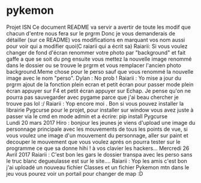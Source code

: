 # pykemon
Projet ISN
Ce document README va servir a avertir de toute les modif que chacun d'entre nous fera sur le prgrm
Donc je vous demanderais de détailler (sur ce README) vos modifications en marquant vos nom aussi pour voir qui a modifier quoi(C raiarii qui a écrit sa)
Raiarii: Si vous voulez changer de fond d'écran renommer votre photo par "background" et fait gaffe a que se soit du png ensuite vous mettez la nouvelle image renommé dans le dossier ou se trouve le prgrm et vous remplacer l'ancien photo background.Meme chose pour le perso sauf que vous renommé la nouvelle image avec le nom "perso".
Dylan : No prob !
Raiarii : Yo mise a jour du prgrm ajout de la fonction plein ecran et petit écran pour passer mode plein écran appuyer sur F4 et petit écran appuyer sur Echap. Je pense qu'on ne pourra pas sauvegarder avec pygame parce que j'ai beau chercher je trouve pas lol :/
Raiarii : Yop encore moi . Bon si vous pouvez installer la librairie Pygcurse pour le projet, pour installer sur window vous avez juste à passer via le cmd en mode admin et a écrire:  pip install Pygcurse       
Lundi 20 mars 2017
Hiro : bonjour les jeunes je viens d'upload une image du personnage principale avec les mouvements de tous les points de vue, si vous voulez une image d'un mouvement du personnage, aller sur paint et decouper le mouvement que vous voulez aprés on pourra tester sur le programme ce que sa donne hihi ! à vos clavier les hackers...
Mercredi 26 Avril 2017
Raiarii : C'est bon les gars le dossier transpa avec les perso sans le truc blanc degueulasse est sur le site....
Raiarii : Yop les amis c'est bon j'ai uploadé un nouveau fichier Classes et un fichier Pykemon mtn dans le jeu vous pourez voir un portail pour changer de map :D
